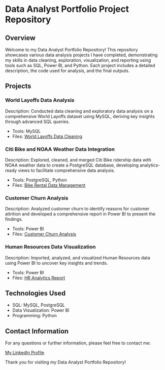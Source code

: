 # Data Analyst Portfolio Project Repository

## Overview

Welcome to my Data Analyst Portfolio Repository! This repository showcases various data analysis projects I have completed, demonstrating my skills in data cleaning, exploration, visualization, and reporting using tools such as SQL, Power BI, and Python. Each project includes a detailed description, the code used for analysis, and the final outputs.

## Projects

### World Layoffs Data Analysis
Description: Conducted data cleaning and exploratory data analysis on a comprehensive World Layoffs dataset using MySQL, deriving key insights through advanced SQL queries.
- Tools: MySQL
- Files: [World Layoffs Data Cleaning](https://github.com/krystalbrantley/world_layoffs_data_analysis)

### Citi Bike and NOAA Weather Data Integration
Description: Explored, cleaned, and merged Citi Bike ridership data with NOAA weather data to create a PostgreSQL database, developing analytics-ready views to facilitate comprehensive data analysis.
- Tools: PostgreSQL, Python
- Files: [Bike Rental Data Management](https://github.com/krystalbrantley/bike_rental_data_management)

### Customer Churn Analysis
Description: Analyzed customer churn to identify reasons for customer attrition and developed a comprehensive report in Power BI to present the findings.
- Tools: Power BI
- Files: [Customer Churn Analysis](https://github.com/krystalbrantley/customer_churn_analysis)

### Human Resources Data Visualization
Description: Imported, analyzed, and visualized Human Resources data using Power BI to uncover key insights and trends.
- Tools: Power BI
- Files:  [HR Analytics Report](https://github.com/krystalbrantley/hr_analytics_report)

## Technologies Used

- SQL: MySQL, PostgreSQL
- Data Visualization: Power BI
- Programming: Python

## Contact Information

For any questions or further information, please feel free to contact me:

[My LinkedIn Profile](http://www.linkedin.com/in/krystalbrantley)

Thank you for visiting my Data Analyst Portfolio Repository!
